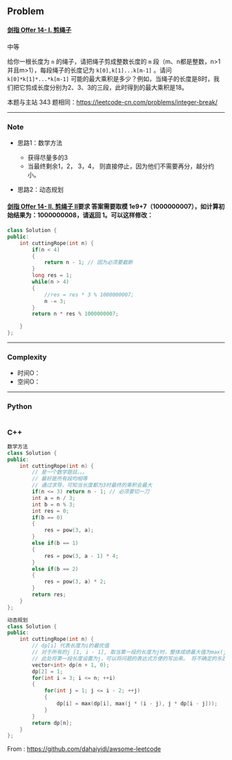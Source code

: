 ## Problem

#### [剑指 Offer 14- I. 剪绳子](https://leetcode-cn.com/problems/jian-sheng-zi-lcof/)

中等

给你一根长度为 `n` 的绳子，请把绳子剪成整数长度的 `m` 段（m、n都是整数，n>1并且m>1），每段绳子的长度记为 `k[0],k[1]...k[m-1]` 。请问 `k[0]*k[1]*...*k[m-1]` 可能的最大乘积是多少？例如，当绳子的长度是8时，我们把它剪成长度分别为2、3、3的三段，此时得到的最大乘积是18。

本题与主站 343 题相同：https://leetcode-cn.com/problems/integer-break/

------

### Note

- 思路1：数学方法
  - 获得尽量多的3
  - 当最终剩余1，2， 3，4， 则直接停止，因为他们不需要再分，越分约小。

- 思路2：动态规划

#### [剑指 Offer 14- II. 剪绳子 II](https://leetcode-cn.com/problems/jian-sheng-zi-ii-lcof/)要求 答案需要取模 1e9+7（1000000007），如计算初始结果为：1000000008，请返回 1。可以这样修改：

```c++
class Solution {
public:
    int cuttingRope(int n) {
        if(n < 4)
        {
            return n - 1; // 因为必须要截断
        }
        long res = 1;
        while(n > 4)
        {
            //res = res * 3 % 1000000007;
            n -= 3;
        }
        return n * res % 1000000007;

    }
};
```



------

### Complexity

- 时间O：
- 空间O：

------

### Python

```python

```

### C++

```C++
数学方法
class Solution {
public:
    int cuttingRope(int n) {
        // 是一个数学题目。。。
        // 最好是所有段均相等
        // 通过求导，可知当长度都为3时最终的乘积会最大
        if(n <= 3) return n - 1; // 必须要切一刀
        int a = n / 3;
        int b = n % 3;
        int res = 0;
        if(b == 0)
        {
            res = pow(3, a);
        }
        else if(b == 1)
        {
            res = pow(3, a - 1) * 4;
        }
        else if(b == 2)
        {
            res = pow(3, a) * 2;
        }
        return res;
    }
};

动态规划
class Solution {
public:
    int cuttingRope(int n) {
        // dp[i] 代表长度为i的最优值
        // 对于所有的j [1, i - 1], 取当第一段的长度为j时，整体成绩最大值为max(j * (i - j), j * dp[i - j])， 取所有j对应值的最大值
        // 此处将第一段长度设置为j，可以将问题的表达式方便的写出来。 将不确定的东西转化为确定的东西。
        vector<int> dp(n + 1, 0);
        dp[2] = 1;
        for(int i = 3; i <= n; ++i)
        {
            for(int j = 1; j <= i - 2; ++j)
            {
                dp[i] = max(dp[i], max(j * (i - j), j * dp[i - j]));
            }
        }
        return dp[n];
    }
};
```



From : https://github.com/dahaiyidi/awsome-leetcode

